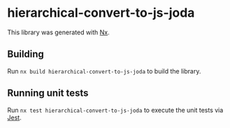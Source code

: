 # hierarchical-convert-to-js-joda

This library was generated with [Nx](https://nx.dev).

## Building

Run `nx build hierarchical-convert-to-js-joda` to build the library.

## Running unit tests

Run `nx test hierarchical-convert-to-js-joda` to execute the unit tests via [Jest](https://jestjs.io).
